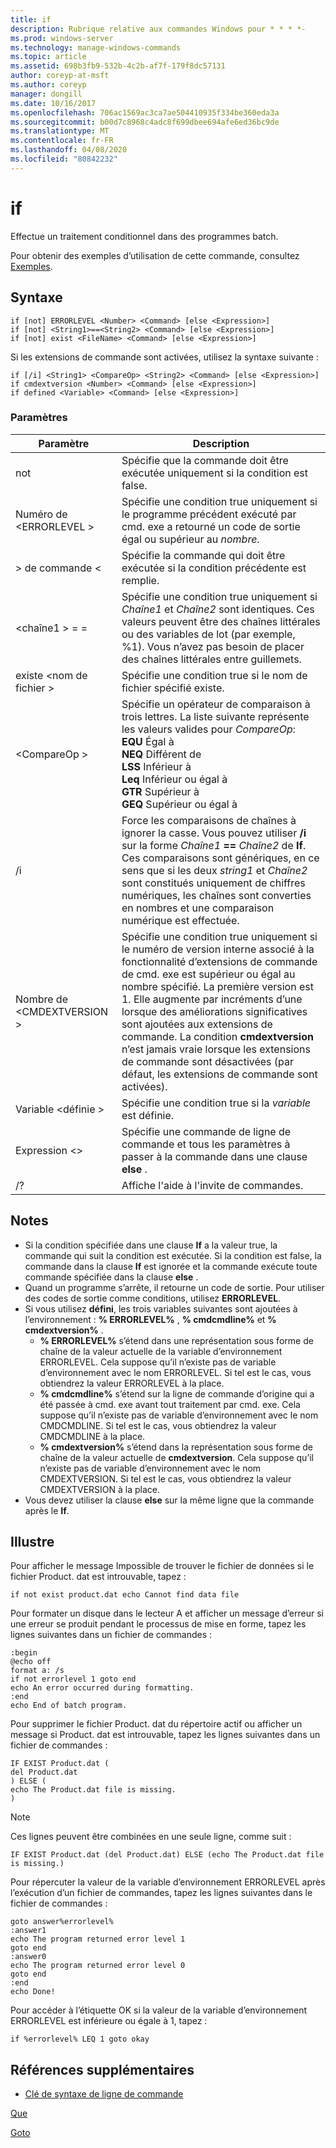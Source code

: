 ```yaml
---
title: if
description: Rubrique relative aux commandes Windows pour * * * *-
ms.prod: windows-server
ms.technology: manage-windows-commands
ms.topic: article
ms.assetid: 698b3fb9-532b-4c2b-af7f-179f8dc57131
author: coreyp-at-msft
ms.author: coreyp
manager: dongill
ms.date: 10/16/2017
ms.openlocfilehash: 706ac1569ac3ca7ae504410935f334be360eda3a
ms.sourcegitcommit: b00d7c8968c4adc8f699dbee694afe6ed36bc9de
ms.translationtype: MT
ms.contentlocale: fr-FR
ms.lasthandoff: 04/08/2020
ms.locfileid: "80842232"
---
```

# <a name="if"></a>if



Effectue un traitement conditionnel dans des programmes batch.

Pour obtenir des exemples d’utilisation de cette commande, consultez [Exemples](#BKMK_examples).

## <a name="syntax"></a>Syntaxe

```
if [not] ERRORLEVEL <Number> <Command> [else <Expression>]
if [not] <String1>==<String2> <Command> [else <Expression>]
if [not] exist <FileName> <Command> [else <Expression>]
```
Si les extensions de commande sont activées, utilisez la syntaxe suivante :
```
if [/i] <String1> <CompareOp> <String2> <Command> [else <Expression>]
if cmdextversion <Number> <Command> [else <Expression>]
if defined <Variable> <Command> [else <Expression>]
```

### <a name="parameters"></a>Paramètres

|        Paramètre        |                                                                                                                                                                                                                Description                                                                                                                                                                                                                 |
|-------------------------|--------------------------------------------------------------------------------------------------------------------------------------------------------------------------------------------------------------------------------------------------------------------------------------------------------------------------------------------------------------------------------------------------------------------------------------------|
|           not           |                                                                                                                                                                              Spécifie que la commande doit être exécutée uniquement si la condition est false.                                                                                                                                                                              |
|  Numéro de \<ERRORLEVEL >   |                                                                                                                                                      Spécifie une condition true uniquement si le programme précédent exécuté par cmd. exe a retourné un code de sortie égal ou supérieur au *nombre*.                                                                                                                                                       |
|       > de commande \<        |                                                                                                                                                                            Spécifie la commande qui doit être exécutée si la condition précédente est remplie.                                                                                                                                                                             |
|  \<chaîne1 > = =<String2>  |                                                                                                             Spécifie une condition true uniquement si *Chaîne1* et *Chaîne2* sont identiques. Ces valeurs peuvent être des chaînes littérales ou des variables de lot (par exemple, %1). Vous n’avez pas besoin de placer des chaînes littérales entre guillemets.                                                                                                              |
|    existe \<nom de fichier >    |                                                                                                                                                                                       Spécifie une condition true si le nom de fichier spécifié existe.                                                                                                                                                                                        |
|      \<CompareOp >       |                                                                               Spécifie un opérateur de comparaison à trois lettres. La liste suivante représente les valeurs valides pour *CompareOp*:</br>**EQU** Égal à</br>**NEQ** Différent de</br>**LSS** Inférieur à</br>**Leq** Inférieur ou égal à</br>**GTR** Supérieur à</br>**GEQ** Supérieur ou égal à                                                                                |
|           /i            |                                                            Force les comparaisons de chaînes à ignorer la casse.  Vous pouvez utiliser **/i** sur la forme <em>Chaîne1</em> **==** <em>Chaîne2</em> de **If**. Ces comparaisons sont génériques, en ce sens que si les deux *string1* et *Chaîne2* sont constitués uniquement de chiffres numériques, les chaînes sont converties en nombres et une comparaison numérique est effectuée.                                                            |
| Nombre de \<CMDEXTVERSION > | Spécifie une condition true uniquement si le numéro de version interne associé à la fonctionnalité d’extensions de commande de cmd. exe est supérieur ou égal au nombre spécifié. La première version est 1. Elle augmente par incréments d’une lorsque des améliorations significatives sont ajoutées aux extensions de commande. La condition **cmdextversion** n’est jamais vraie lorsque les extensions de commande sont désactivées (par défaut, les extensions de commande sont activées). |
|   Variable \<définie >   |                                                                                                                                                                                            Spécifie une condition true si la *variable* est définie.                                                                                                                                                                                            |
|      Expression \<>      |                                                                                                                                                                   Spécifie une commande de ligne de commande et tous les paramètres à passer à la commande dans une clause **else** .                                                                                                                                                                   |
|           /?            |                                                                                                                                                                                                    Affiche l'aide à l'invite de commandes.                                                                                                                                                                                                    |

## <a name="remarks"></a>Notes

-   Si la condition spécifiée dans une clause **If** a la valeur true, la commande qui suit la condition est exécutée. Si la condition est false, la commande dans la clause **If** est ignorée et la commande exécute toute commande spécifiée dans la clause **else** .
-   Quand un programme s’arrête, il retourne un code de sortie. Pour utiliser des codes de sortie comme conditions, utilisez **ERRORLEVEL**.
-   Si vous utilisez **défini**, les trois variables suivantes sont ajoutées à l’environnement : **% ERRORLEVEL%** , **% cmdcmdline%** et **% cmdextversion%** .  
    -   **% ERRORLEVEL%** s’étend dans une représentation sous forme de chaîne de la valeur actuelle de la variable d’environnement ERRORLEVEL. Cela suppose qu’il n’existe pas de variable d’environnement avec le nom ERRORLEVEL. Si tel est le cas, vous obtiendrez la valeur ERRORLEVEL à la place.
    -   **% cmdcmdline%** s’étend sur la ligne de commande d’origine qui a été passée à cmd. exe avant tout traitement par cmd. exe. Cela suppose qu’il n’existe pas de variable d’environnement avec le nom CMDCMDLINE. Si tel est le cas, vous obtiendrez la valeur CMDCMDLINE à la place.
    -   **% cmdextversion%** s’étend dans la représentation sous forme de chaîne de la valeur actuelle de **cmdextversion**. Cela suppose qu’il n’existe pas de variable d’environnement avec le nom CMDEXTVERSION. Si tel est le cas, vous obtiendrez la valeur CMDEXTVERSION à la place.
-   Vous devez utiliser la clause **else** sur la même ligne que la commande après le **If**.

## <a name="examples"></a><a name=BKMK_examples></a>Illustre

Pour afficher le message Impossible de trouver le fichier de données si le fichier Product. dat est introuvable, tapez :
```
if not exist product.dat echo Cannot find data file 
```
Pour formater un disque dans le lecteur A et afficher un message d’erreur si une erreur se produit pendant le processus de mise en forme, tapez les lignes suivantes dans un fichier de commandes :
```
:begin
@echo off
format a: /s
if not errorlevel 1 goto end
echo An error occurred during formatting.
:end
echo End of batch program.
```
Pour supprimer le fichier Product. dat du répertoire actif ou afficher un message si Product. dat est introuvable, tapez les lignes suivantes dans un fichier de commandes :
```
IF EXIST Product.dat (
del Product.dat
) ELSE (
echo The Product.dat file is missing.
)
```

> [!NOTE]
> Ces lignes peuvent être combinées en une seule ligne, comme suit :
> ```
> IF EXIST Product.dat (del Product.dat) ELSE (echo The Product.dat file is missing.)
> ```
> Pour répercuter la valeur de la variable d’environnement ERRORLEVEL après l’exécution d’un fichier de commandes, tapez les lignes suivantes dans le fichier de commandes :
> ```
> goto answer%errorlevel%
> :answer1
> echo The program returned error level 1
> goto end
> :answer0
> echo The program returned error level 0
> goto end
> :end
> echo Done! 
> ```
> Pour accéder à l’étiquette OK si la valeur de la variable d’environnement ERRORLEVEL est inférieure ou égale à 1, tapez :
> ```
> if %errorlevel% LEQ 1 goto okay
> ```

## <a name="additional-references"></a>Références supplémentaires

- [Clé de syntaxe de ligne de commande](command-line-syntax-key.md)

[Que](if.md)

[Goto](goto.md)
